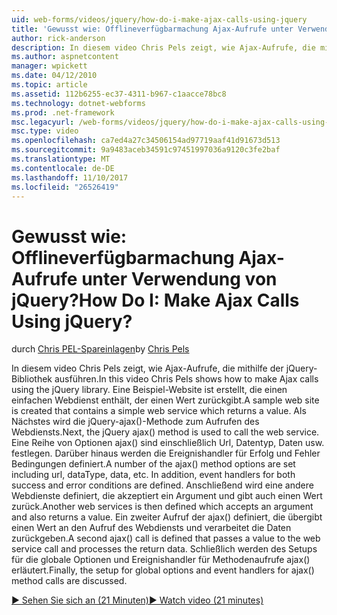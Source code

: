 ```yaml
---
uid: web-forms/videos/jquery/how-do-i-make-ajax-calls-using-jquery
title: 'Gewusst wie: Offlineverfügbarmachung Ajax-Aufrufe unter Verwendung von jQuery? | Microsoft-Dokumentation'
author: rick-anderson
description: In diesem video Chris Pels zeigt, wie Ajax-Aufrufe, die mithilfe der jQuery-Bibliothek ausführen. Eine Beispielwebsite, die einen einfachen Webdienst enthält die zurückgibt, wird erstellt...
ms.author: aspnetcontent
manager: wpickett
ms.date: 04/12/2010
ms.topic: article
ms.assetid: 112b6255-ec37-4311-b967-c1aacce78bc8
ms.technology: dotnet-webforms
ms.prod: .net-framework
msc.legacyurl: /web-forms/videos/jquery/how-do-i-make-ajax-calls-using-jquery
msc.type: video
ms.openlocfilehash: ca7ed4a27c34506154ad97719aaf41d91673d513
ms.sourcegitcommit: 9a9483aceb34591c97451997036a9120c3fe2baf
ms.translationtype: MT
ms.contentlocale: de-DE
ms.lasthandoff: 11/10/2017
ms.locfileid: "26526419"
---
```

<a name="how-do-i-make-ajax-calls-using-jquery"></a><span data-ttu-id="7ed4d-105">Gewusst wie: Offlineverfügbarmachung Ajax-Aufrufe unter Verwendung von jQuery?</span><span class="sxs-lookup"><span data-stu-id="7ed4d-105">How Do I: Make Ajax Calls Using jQuery?</span></span>
====================
<span data-ttu-id="7ed4d-106">durch [Chris PEL-Spareinlagen](https://twitter.com/chrispels)</span><span class="sxs-lookup"><span data-stu-id="7ed4d-106">by [Chris Pels](https://twitter.com/chrispels)</span></span>

<span data-ttu-id="7ed4d-107">In diesem video Chris Pels zeigt, wie Ajax-Aufrufe, die mithilfe der jQuery-Bibliothek ausführen.</span><span class="sxs-lookup"><span data-stu-id="7ed4d-107">In this video Chris Pels shows how to make Ajax calls using the jQuery library.</span></span> <span data-ttu-id="7ed4d-108">Eine Beispiel-Website ist erstellt, die einen einfachen Webdienst enthält, der einen Wert zurückgibt.</span><span class="sxs-lookup"><span data-stu-id="7ed4d-108">A sample web site is created that contains a simple web service which returns a value.</span></span> <span data-ttu-id="7ed4d-109">Als Nächstes wird die jQuery-ajax()-Methode zum Aufrufen des Webdiensts.</span><span class="sxs-lookup"><span data-stu-id="7ed4d-109">Next, the jQuery ajax() method is used to call the web service.</span></span> <span data-ttu-id="7ed4d-110">Eine Reihe von Optionen ajax() sind einschließlich Url, Datentyp, Daten usw. festlegen. Darüber hinaus werden die Ereignishandler für Erfolg und Fehler Bedingungen definiert.</span><span class="sxs-lookup"><span data-stu-id="7ed4d-110">A number of the ajax() method options are set including url, dataType, data, etc. In addition, event handlers for both success and error conditions are defined.</span></span> <span data-ttu-id="7ed4d-111">Anschließend wird eine andere Webdienste definiert, die akzeptiert ein Argument und gibt auch einen Wert zurück.</span><span class="sxs-lookup"><span data-stu-id="7ed4d-111">Another web services is then defined which accepts an argument and also returns a value.</span></span> <span data-ttu-id="7ed4d-112">Ein zweiter Aufruf der ajax() definiert, die übergibt einen Wert an den Aufruf des Webdiensts und verarbeitet die Daten zurückgeben.</span><span class="sxs-lookup"><span data-stu-id="7ed4d-112">A second ajax() call is defined that passes a value to the web service call and processes the return data.</span></span> <span data-ttu-id="7ed4d-113">Schließlich werden des Setups für die globale Optionen und Ereignishandler für Methodenaufrufe ajax() erläutert.</span><span class="sxs-lookup"><span data-stu-id="7ed4d-113">Finally, the setup for global options and event handlers for ajax() method calls are discussed.</span></span>

[<span data-ttu-id="7ed4d-114">&#9654; Sehen Sie sich an (21 Minuten)</span><span class="sxs-lookup"><span data-stu-id="7ed4d-114">&#9654; Watch video (21 minutes)</span></span>](https://channel9.msdn.com/Blogs/ASP-NET-Site-Videos/how-do-i-make-ajax-calls-using-jquery)
